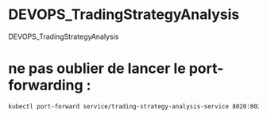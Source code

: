 # DEVOPS_TradingStrategyAnalysis
DEVOPS_TradingStrategyAnalysis



# ne pas oublier de lancer le port-forwarding : 
```bash
kubectl port-forward service/trading-strategy-analysis-service 8020:8020 -n quant-apps
```